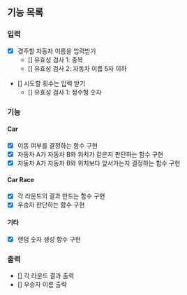 ## 기능 목록

### 입력

- [x] 경주할 자동차 이름을 입력받기
  - [] 유효성 검사 1: 중복
  - [] 유효성 검사 2: 자동차 이름 5자 이하
- [] 시도할 횟수는 입력 받기
  - [] 유효성 검사 1: 정수형 숫자

### 기능

#### Car

- [x] 이동 여부를 결정하는 함수 구현
- [x] 자동차 A가 자동차 B와 위치가 같은지 판단하는 함수 구현
- [x] 자동차 A가 자동차 B와 위치보다 앞서가는지 결정하는 함수 구현

#### Car Race

- [x] 각 라운드의 결과 만드는 함수 구현
- [x] 우승자 판단하는 함수 구현

#### 기타

- [x] 랜덤 숫자 생성 함수 구현

### 출력

- [] 각 라운드 결과 출력
- [] 우승자 이름 출력
